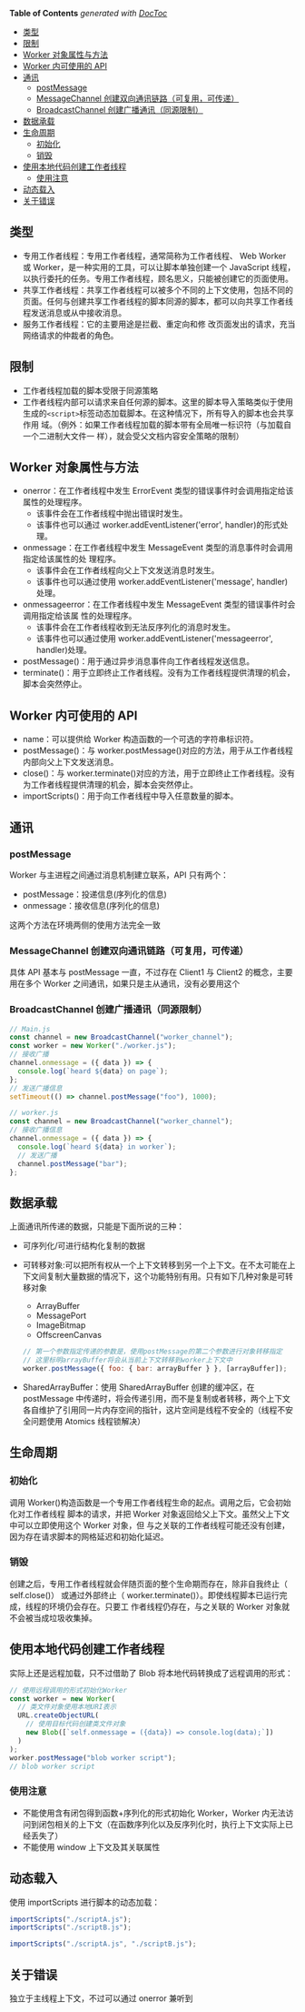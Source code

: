 <!-- START doctoc generated TOC please keep comment here to allow auto update -->
<!-- DON'T EDIT THIS SECTION, INSTEAD RE-RUN doctoc TO UPDATE -->
**Table of Contents**  *generated with [DocToc](https://github.com/thlorenz/doctoc)*

- [类型](#%E7%B1%BB%E5%9E%8B)
- [限制](#%E9%99%90%E5%88%B6)
- [Worker 对象属性与方法](#worker-%E5%AF%B9%E8%B1%A1%E5%B1%9E%E6%80%A7%E4%B8%8E%E6%96%B9%E6%B3%95)
- [Worker 内可使用的 API](#worker-%E5%86%85%E5%8F%AF%E4%BD%BF%E7%94%A8%E7%9A%84-api)
- [通讯](#%E9%80%9A%E8%AE%AF)
  - [postMessage](#postmessage)
  - [MessageChannel 创建双向通讯链路（可复用，可传递）](#messagechannel-%E5%88%9B%E5%BB%BA%E5%8F%8C%E5%90%91%E9%80%9A%E8%AE%AF%E9%93%BE%E8%B7%AF%E5%8F%AF%E5%A4%8D%E7%94%A8%E5%8F%AF%E4%BC%A0%E9%80%92)
  - [BroadcastChannel 创建广播通讯（同源限制）](#broadcastchannel-%E5%88%9B%E5%BB%BA%E5%B9%BF%E6%92%AD%E9%80%9A%E8%AE%AF%E5%90%8C%E6%BA%90%E9%99%90%E5%88%B6)
- [数据承载](#%E6%95%B0%E6%8D%AE%E6%89%BF%E8%BD%BD)
- [生命周期](#%E7%94%9F%E5%91%BD%E5%91%A8%E6%9C%9F)
  - [初始化](#%E5%88%9D%E5%A7%8B%E5%8C%96)
  - [销毁](#%E9%94%80%E6%AF%81)
- [使用本地代码创建工作者线程](#%E4%BD%BF%E7%94%A8%E6%9C%AC%E5%9C%B0%E4%BB%A3%E7%A0%81%E5%88%9B%E5%BB%BA%E5%B7%A5%E4%BD%9C%E8%80%85%E7%BA%BF%E7%A8%8B)
  - [使用注意](#%E4%BD%BF%E7%94%A8%E6%B3%A8%E6%84%8F)
- [动态载入](#%E5%8A%A8%E6%80%81%E8%BD%BD%E5%85%A5)
- [关于错误](#%E5%85%B3%E4%BA%8E%E9%94%99%E8%AF%AF)

<!-- END doctoc generated TOC please keep comment here to allow auto update -->

## 类型

- 专用工作者线程：专用工作者线程，通常简称为工作者线程、 Web Worker 或 Worker，是一种实用的工具，可以让脚本单独创建一个 JavaScript 线程，以执行委托的任务。专用工作者线程，顾名思义，只能被创建它的页面使用。
- 共享工作者线程：共享工作者线程可以被多个不同的上下文使用，包括不同的页面。任何与创建共享工作者线程的脚本同源的脚本，都可以向共享工作者线程发送消息或从中接收消息。
- 服务工作者线程：它的主要用途是拦截、重定向和修 改页面发出的请求，充当网络请求的仲裁者的角色。

## 限制

- 工作者线程加载的脚本受限于同源策略
- 工作者线程内部可以请求来自任何源的脚本。这里的脚本导入策略类似于使用生成的`<script>`标签动态加载脚本。在这种情况下，所有导入的脚本也会共享作用
  域。（例外：如果工作者线程加载的脚本带有全局唯一标识符（与加载自一个二进制大文件一 样），就会受父文档内容安全策略的限制）

## Worker 对象属性与方法

- onerror：在工作者线程中发生 ErrorEvent 类型的错误事件时会调用指定给该属性的处理程序。
  - 该事件会在工作者线程中抛出错误时发生。
  - 该事件也可以通过 worker.addEventListener('error', handler)的形式处理。
- onmessage：在工作者线程中发生 MessageEvent 类型的消息事件时会调用指定给该属性的处
  理程序。
  - 该事件会在工作者线程向父上下文发送消息时发生。
  - 该事件也可以通过使用 worker.addEventListener('message', handler)处理。
- onmessageerror：在工作者线程中发生 MessageEvent 类型的错误事件时会调用指定给该属
  性的处理程序。
  - 该事件会在工作者线程收到无法反序列化的消息时发生。
  - 该事件也可以通过使用 worker.addEventListener('messageerror', handler)处理。
- postMessage()：用于通过异步消息事件向工作者线程发送信息。
- terminate()：用于立即终止工作者线程。没有为工作者线程提供清理的机会，脚本会突然停止。

## Worker 内可使用的 API

- name：可以提供给 Worker 构造函数的一个可选的字符串标识符。
- postMessage()：与 worker.postMessage()对应的方法，用于从工作者线程内部向父上下文发送消息。
- close()：与 worker.terminate()对应的方法，用于立即终止工作者线程。没有为工作者线程提供清理的机会，脚本会突然停止。
- importScripts()：用于向工作者线程中导入任意数量的脚本。

## 通讯

### postMessage

Worker 与主进程之间通过消息机制建立联系，API 只有两个：

- postMessage：投递信息(序列化的信息)
- onmessage：接收信息(序列化的信息)

这两个方法在环境两侧的使用方法完全一致

### MessageChannel 创建双向通讯链路（可复用，可传递）

具体 API 基本与 postMessage 一直，不过存在 Client1 与 Client2 的概念，主要用在多个 Worker 之间通讯，如果只是主从通讯，没有必要用这个

### BroadcastChannel 创建广播通讯（同源限制）

```js
// Main.js
const channel = new BroadcastChannel("worker_channel");
const worker = new Worker("./worker.js");
// 接收广播
channel.onmessage = ({ data }) => {
  console.log(`heard ${data} on page`);
};
// 发送广播信息
setTimeout(() => channel.postMessage("foo"), 1000);

// worker.js
const channel = new BroadcastChannel("worker_channel");
// 接收广播信息
channel.onmessage = ({ data }) => {
  console.log(`heard ${data} in worker`);
  // 发送广播
  channel.postMessage("bar");
};
```

## 数据承载

上面通讯所传递的数据，只能是下面所说的三种：

- 可序列化/可进行结构化复制的数据
- 可转移对象:可以把所有权从一个上下文转移到另一个上下文。在不太可能在上下文间复制大量数据的情况下，这个功能特别有用。只有如下几种对象是可转移对象

  - ArrayBuffer
  - MessagePort
  - ImageBitmap
  - OffscreenCanvas

  ```js
  // 第一个参数指定传递的参数是，使用postMessage的第二个参数进行对象转移指定
  // 这里标明arrayBuffer将会从当前上下文转移到worker上下文中
  worker.postMessage({ foo: { bar: arrayBuffer } }, [arrayBuffer]);
  ```

- SharedArrayBuffer：使用 SharedArrayBuffer 创建的缓冲区，在 postMessage 中传递时，将会传递引用，而不是复制或者转移，两个上下文各自维护了引用同一片内存空间的指针，这片空间是线程不安全的（线程不安全问题使用 Atomics 线程锁解决）

## 生命周期

### 初始化

调用 Worker()构造函数是一个专用工作者线程生命的起点。调用之后，它会初始化对工作者线程
脚本的请求，并把 Worker 对象返回给父上下文。虽然父上下文中可以立即使用这个 Worker 对象，但
与之关联的工作者线程可能还没有创建，因为存在请求脚本的网格延迟和初始化延迟。

### 销毁

创建之后，专用工作者线程就会伴随页面的整个生命期而存在，除非自我终止（ self.close()）
或通过外部终止（ worker.terminate()）。即使线程脚本已运行完成，线程的环境仍会存在。只要工
作者线程仍存在，与之关联的 Worker 对象就不会被当成垃圾收集掉。

## 使用本地代码创建工作者线程

实际上还是远程加载，只不过借助了 Blob 将本地代码转换成了远程调用的形式：

```js
// 使用远程调用的形式初始化Worker
const worker = new Worker(
  // 类文件对象使用本地URI表示
  URL.createObjectURL(
    // 使用目标代码创建类文件对象
    new Blob([`self.onmessage = ({data}) => console.log(data);`])
  )
);
worker.postMessage("blob worker script");
// blob worker script
```

### 使用注意

- 不能使用含有闭包得到函数+序列化的形式初始化 Worker，Worker 内无法访问到闭包相关的上下文（在函数序列化以及反序列化时，执行上下文实际上已经丢失了）
- 不能使用 window 上下文及其关联属性

## 动态载入

使用 importScripts 进行脚本的动态加载：

```js
importScripts("./scriptA.js");
importScripts("./scriptB.js");

importScripts("./scriptA.js", "./scriptB.js");
```

## 关于错误

独立于主线程上下文，不过可以通过 onerror 兼听到
